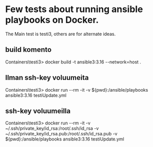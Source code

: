 # Few tests about running ansible playbooks on Docker.
The Main test is testi3, others are for alternate ideas.

## build komento
Containers\testi3> docker build -t ansible3:3.16 --network=host .

## Ilman ssh-key voluumeita
Containers\testi3> docker run --rm -it -v ${pwd}:/ansible/playbooks ansible3:3.16 testiUpdate.yml

## ssh-key voluumeilla
Containers\testi3> docker run --rm -it -v ~/.ssh/private_key/id_rsa:/root/.ssh/id_rsa -v ~/.ssh/private_key/id_rsa.pub:/root/.ssh/id_rsa.pub -v ${pwd}:/ansible/playbooks ansible3:3.16 testiUpdate.yml
